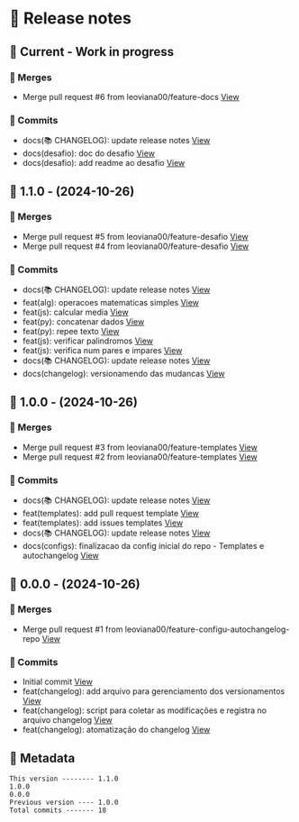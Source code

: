 # 🎁 Release notes

## 🚧 Current - Work in progress
### 🔀 Merges
*  Merge pull request #6 from leoviana00/feature-docs [View](https://github.com/leoviana00/dp-dio-code-resolution-help-of-an-ia/commits/14c1e4468cbc57066e8868d6f8f12bfe6b466d8f)
### 🚀 Commits
*  docs(📚 CHANGELOG): update release notes [View](https://github.com/leoviana00/dp-dio-code-resolution-help-of-an-ia/commits/03572c7da98a25eb22dc1972bb60d6405877df77)
*  docs(desafio): doc do desafio [View](https://github.com/leoviana00/dp-dio-code-resolution-help-of-an-ia/commits/6bb50d891ab7d620ceadf72444b32128f8be2e2c)
*  docs(desafio): add readme ao desafio [View](https://github.com/leoviana00/dp-dio-code-resolution-help-of-an-ia/commits/373b0a4f3605d98ee9c96719a283b86a2c132d37)



## 🔖 1.1.0 - (2024-10-26)
### 🔀 Merges
*  Merge pull request #5 from leoviana00/feature-desafio [View](https://github.com/leoviana00/dp-dio-code-resolution-help-of-an-ia/commits/5ebbb040881c7d5607fc29bd3f0542f9a353a0c9)
*  Merge pull request #4 from leoviana00/feature-desafio [View](https://github.com/leoviana00/dp-dio-code-resolution-help-of-an-ia/commits/8cf50597234b591b93da56f6c684cebec3770eff)
### 🚀 Commits
*  docs(📚 CHANGELOG): update release notes [View](https://github.com/leoviana00/dp-dio-code-resolution-help-of-an-ia/commits/a53d385369fa54277577d31eff760adbb927db7a)
*  feat(alg): operacoes matematicas simples [View](https://github.com/leoviana00/dp-dio-code-resolution-help-of-an-ia/commits/e1cd166378b139a6a60b65be5f60ad4e6f9fb926)
*  feat(js): calcular media [View](https://github.com/leoviana00/dp-dio-code-resolution-help-of-an-ia/commits/e550c6b8930826c7ed2aeb69d51fe895ddb93eb3)
*  feat(py): concatenar dados [View](https://github.com/leoviana00/dp-dio-code-resolution-help-of-an-ia/commits/eed8a12ef2a5ac4415dfdaedacd9f324840abb8e)
*  feat(py): repee texto [View](https://github.com/leoviana00/dp-dio-code-resolution-help-of-an-ia/commits/2db000e1eebc4e97bb0cefa22219e7d6e39a2c2f)
*  feat(js): verificar palindromos [View](https://github.com/leoviana00/dp-dio-code-resolution-help-of-an-ia/commits/cff5d3f74f27aaee9f50be795da40bfec4c5452d)
*  feat(js): verifica num pares e impares [View](https://github.com/leoviana00/dp-dio-code-resolution-help-of-an-ia/commits/60dfbb3ad44a158f3112881c23e47325ca00e819)
*  docs(📚 CHANGELOG): update release notes [View](https://github.com/leoviana00/dp-dio-code-resolution-help-of-an-ia/commits/3a50f1300098738bfb9534af85610d5796ee54d6)
*  docs(changelog): versionamendo das mudancas [View](https://github.com/leoviana00/dp-dio-code-resolution-help-of-an-ia/commits/2e940a7246eae01d10a877748aec83d8a81aadf8)



## 🔖 1.0.0 - (2024-10-26)
### 🔀 Merges
*  Merge pull request #3 from leoviana00/feature-templates [View](https://github.com/leoviana00/dp-dio-code-resolution-help-of-an-ia/commits/2a51889e6eb0a31a5006fb10568cfaff674cedd3)
*  Merge pull request #2 from leoviana00/feature-templates [View](https://github.com/leoviana00/dp-dio-code-resolution-help-of-an-ia/commits/2d853d863207cc290ff3ce8a29d2b792cf825efa)
### 🚀 Commits
*  docs(📚 CHANGELOG): update release notes [View](https://github.com/leoviana00/dp-dio-code-resolution-help-of-an-ia/commits/72c2236cc87900942687ee89f82adf71efc4c555)
*  feat(templates): add pull request template [View](https://github.com/leoviana00/dp-dio-code-resolution-help-of-an-ia/commits/39c0c210292287683850ebb72d568c0967b95cc9)
*  feat(templates): add issues templates [View](https://github.com/leoviana00/dp-dio-code-resolution-help-of-an-ia/commits/7f210497e84999201ae23e1b651e5131f3f938ac)
*  docs(📚 CHANGELOG): update release notes [View](https://github.com/leoviana00/dp-dio-code-resolution-help-of-an-ia/commits/52d1cbcbb9e3aeb1788bbbf4432059e49295f171)
*  docs(configs): finalizacao da config inicial do repo - Templates e autochangelog [View](https://github.com/leoviana00/dp-dio-code-resolution-help-of-an-ia/commits/b64dc9028afcbb4bc9902cc759c5ce88efc36e5b)



## 🔖 0.0.0 - (2024-10-26)
### 🔀 Merges
*  Merge pull request #1 from leoviana00/feature-configu-autochangelog-repo [View](https://github.com/leoviana00/dp-dio-code-resolution-help-of-an-ia/commits/c6d1ffe4b6e48c73667b35e323bf1406ab8e872f)
### 🚀 Commits
*  Initial commit [View](https://github.com/leoviana00/dp-dio-code-resolution-help-of-an-ia/commits/b2c0936fb28821c6fe718b0f85228726d233c24c)
*  feat(changelog): add arquivo para gerenciamento dos versionamentos [View](https://github.com/leoviana00/dp-dio-code-resolution-help-of-an-ia/commits/ef1d100ebed5a54081711c43f4f4416f3a85404d)
*  feat(changelog): script para coletar as modificações e registra no arquivo changelog [View](https://github.com/leoviana00/dp-dio-code-resolution-help-of-an-ia/commits/a6f73cba7d4b1264b1a59712b375fcffd68d0742)
*  feat(changelog): atomatização do changelog [View](https://github.com/leoviana00/dp-dio-code-resolution-help-of-an-ia/commits/1e88b582892a7edb96c2a818cb1296a01c74a6c8)
## 📝 Metadata
```
This version -------- 1.1.0
1.0.0
0.0.0
Previous version ---- 1.0.0
Total commits ------- 18
```
